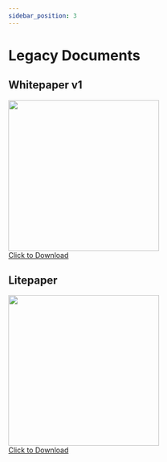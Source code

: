 ```yaml
---
sidebar_position: 3
---
```


# Legacy Documents

## Whitepaper v1


<a href="/documents/RBX_Blockchain_Whitepaper.pdf" download="RBX_Blockchain_Whitepaper.pdf" target="_blank">
    <img src={require('./media/whitepaperv1.jpg').default} width="300" />
    <div>Click to Download</div>
</a>


## Litepaper


<a href="/documents/ReserveBlockLitePaper.pdf" download="ReserveBlockLitePaper.pdf" target="_blank">
    <img src={require('./media/litepaper.jpg').default} width="300" />
    <div>Click to Download</div>
</a>